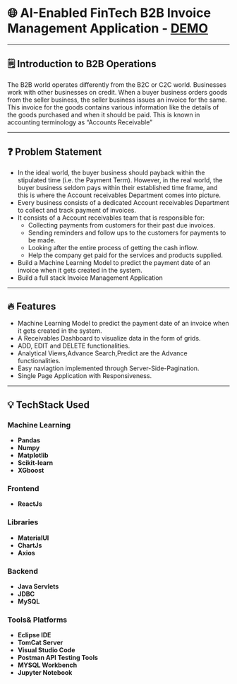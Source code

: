 # 🌐 AI-Enabled FinTech B2B Invoice Management Application - [DEMO](https://drive.google.com/file/d/1ma4deNGn0aF4oW27GTSH0jssG5VfT-LU/view?usp=sharing)


---



## 🗒️ Introduction to B2B Operations

The B2B world operates differently from the B2C or C2C world. Businesses work with other businesses on credit. When a buyer business orders goods from the seller business, the seller business issues an invoice for the same. This invoice for the goods contains various information like the details of the goods purchased and when it should be paid. This is known in accounting terminology as “Accounts Receivable”

---
## ❓ Problem Statement

- In the ideal world, the buyer business should payback within the stipulated time (i.e. the Payment Term). However, in the real world, the buyer business seldom pays   within their established time frame, and this is where the Account receivables Department comes into picture.
- Every business consists of a dedicated Account receivables Department to collect and track payment of invoices.
- It consists of a Account receivables team that is responsible for:
    - Collecting payments from customers for their past due invoices.
    - Sending reminders and follow ups to the customers for payments to be made.
    - Looking after the entire process of getting the cash inflow.
    - Help the company get paid for the services and products supplied.
- Build a Machine Learning Model to predict the payment date of an invoice when it gets created in the system.
- Build a full stack Invoice Management Application

---


## :fire: Features

- Machine Learning Model to predict the payment date of an invoice when it gets created in the system.
- A Receivables Dashboard to visualize data in the form of grids.
- ADD, EDIT and DELETE functionalities.
- Analytical Views,Advance Search,Predict are the Advance functionalities.
- Easy naviagtion implemented through Server-Side-Pagination.
- Single Page Application with Responsiveness.

---

## :bulb: TechStack Used

### Machine Learning

- **Pandas**
- **Numpy**
- **Matplotlib**
- **Scikit-learn**
- **XGboost**

### Frontend

- **ReactJs**

### Libraries

- **MaterialUI**
- **ChartJs**
- **Axios**

### Backend

- **Java Servlets**
- **JDBC**
- **MySQL**

### Tools& Platforms

- **Eclipse IDE**
- **TomCat Server**
- **Visual Studio Code**
- **Postman API Testing Tools**
- **MYSQL Workbench**
- **Jupyter Notebook**
